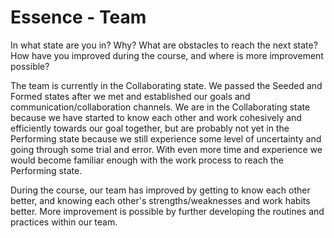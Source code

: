 # Essence - Team

In what state are you in? Why? What are obstacles to reach the next state? How
have you improved during the course, and where is more improvement possible?

The team is currently in the Collaborating state. We passed the Seeded and
Formed states after we met and established our goals and
communication/collaboration channels. We are in the Collaborating state because
we have started to know each other and work cohesively and efficiently towards
our goal together, but are probably not yet in the Performing state because we
still experience some level of uncertainty and going through some trial and
error. With even more time and experience we would become familiar enough with
the work process to reach the Performing state.

During the course, our team has improved by getting to know each other better,
and knowing each other's strengths/weaknesses and work habits better. More
improvement is possible by further developing the routines and practices within
our team.
